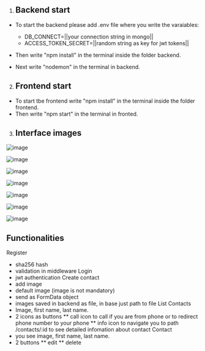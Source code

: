 1. ## Backend start
- To start the backend please add .env file where you write the varaiables: 

    - DB_CONNECT=||your connection string in mongo||
    - ACCESS_TOKEN_SECRET=||random string as key for jwt tokens||
    
- Then write "npm install" in the terminal inside the folder backend.
- Next write "nodemon" in the terminal in backend.

2. ## Frontend start
- To start tbe frontend write "npm install" in the terminal inside the folder frontend.
- Then write "npm start" in the terminal in fronted.

3. ## Interface images

![image](https://user-images.githubusercontent.com/94305034/174592108-7747061b-77bc-4f30-89d1-57edb9f2a648.png)

![image](https://user-images.githubusercontent.com/94305034/174591938-d3d365a0-4380-40cc-b1e2-0fb213c823e8.png)

![image](https://user-images.githubusercontent.com/94305034/174591971-a58b69c0-45bd-4d3b-82ac-6d975b9460e4.png)

![image](https://user-images.githubusercontent.com/94305034/174592062-fc43e89b-026b-4c6d-94a7-2ba9540e8fa9.png)

![image](https://user-images.githubusercontent.com/94305034/174592149-ca8ae45a-18cf-40be-8d1b-c4107ed0c73d.png)

![image](https://user-images.githubusercontent.com/94305034/174592191-94740f88-e322-424a-8a88-4f8e77cf67fe.png)

![image](https://user-images.githubusercontent.com/94305034/174592248-8c46eee3-3cdd-4f6a-827c-4280e11d1901.png)

 ## Functionalities
 Register 
 * sha256 hash
 * validation in middleware
 Login
 * jwt authentication
 Create contact 
 * add image
 * default image (image is not mandatory)
 * send as FormData object
 * images saved in backend as file, in base just path to file
 List Contacts 
 * Image, first name, last name.
 * 2 icons as buttons
 ** call icon to call if you are from phone or to redirect phone number to your phone
 ** info icon to navigate you to path /contacts/:id to see detailed infomation about contact 
 Contact 
 * you see image, first name, last name.
 * 2 buttons
 ** edit 
 ** delete
